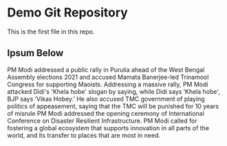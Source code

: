 # Demo Git Repository

This is the first file in this repo.

## Ipsum Below

PM Modi addressed a public rally in Purulia ahead of the West Bengal Assembly elections 2021 and accused Mamata Banerjee-led Trinamool Congress for supporting Maoists. Addressing a massive rally, PM Modi attacked Didi's 'Khela hobe' slogan by saying, while Didi says ‘Khela hobe', BJP says ‘Vikas Hobey.’ He also accused TMC government of playing politics of appeasement, saying that the TMC will be punished for 10 years of misrule
PM Modi addressed the opening ceremony of International Conference on Disaster Resilient Infrastructure. PM Modi called for fostering a global ecosystem that supports innovation in all parts of the world, and its transfer to places that are most in need.